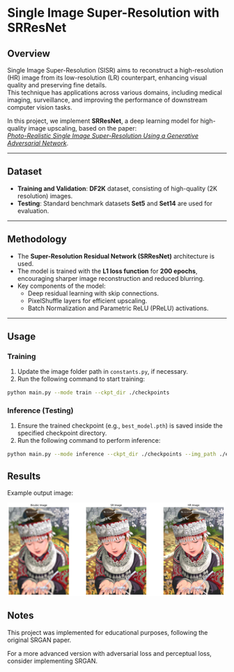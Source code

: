 # Single Image Super-Resolution with SRResNet

## Overview
Single Image Super-Resolution (SISR) aims to reconstruct a high-resolution (HR) image from its low-resolution (LR) counterpart, enhancing visual quality and preserving fine details.  
This technique has applications across various domains, including medical imaging, surveillance, and improving the performance of downstream computer vision tasks.

In this project, we implement **SRResNet**, a deep learning model for high-quality image upscaling, based on the paper:  
[*Photo-Realistic Single Image Super-Resolution Using a Generative Adversarial Network*](https://arxiv.org/abs/1609.04802).

---

## Dataset
- **Training and Validation**: **DF2K** dataset, consisting of high-quality (2K resolution) images.
- **Testing**: Standard benchmark datasets **Set5** and **Set14** are used for evaluation.

---

## Methodology
- The **Super-Resolution Residual Network (SRResNet)** architecture is used.
- The model is trained with the **L1 loss function** for **200 epochs**, encouraging sharper image reconstruction and reduced blurring.
- Key components of the model:
  - Deep residual learning with skip connections.
  - PixelShuffle layers for efficient upscaling.
  - Batch Normalization and Parametric ReLU (PReLU) activations.

---

## Usage

### Training
1. Update the image folder path in `constants.py`, if necessary.
2. Run the following command to start training:

```bash
python main.py --mode train --ckpt_dir ./checkpoints
```

### Inference (Testing)
1. Ensure the trained checkpoint (e.g., `best_model.pth`) is saved inside the specified checkpoint directory.
2. Run the following command to perform inference:

```bash
python main.py --mode inference --ckpt_dir ./checkpoints --img_path ./example_image.png
```

## Results
Example output image:

<img src="Results/result.png" alt="Super-Resolution Result" width="500"/>

## Notes
This project was implemented for educational purposes, following the original SRGAN paper.

For a more advanced version with adversarial loss and perceptual loss, consider implementing SRGAN.

```
